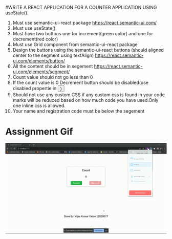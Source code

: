 #WRITE A REACT APPLICATION FOR A COUNTER APPLICATION USING useState().
1. Must use semantic-ui-react package
   https://react.semantic-ui.com/
2. Must use useState()
3. Must have two buttons one for increment(green color) and one for decrement(red color)
4. Must use Grid component from semantic-ui-react package
5. Design the buttons using the semantic-ui-react buttons (should aligned center to the segment using textAlign)
   https://react.semantic-ui.com/elements/button/
6. All the content should be in segement
   https://react.semantic-ui.com/elements/segment/
7. Count value should not go less than 0
8. If the count value is 0 Decrement button should be disabled(use disabled propertie in <Button />)
9. Should not use any custom CSS if any custom css is found in your code marks will be reduced based on how much code you have used.Only one inline css is allowed.
10. Your name and registration code must be below the segement


# Assignment Gif

![](https://raw.githubusercontent.com/vijay-kumar-yadav/PEP-External-Reactjs/main/Assignments/Counter%20Application/Assignment%20Video/counterApplication.gif)
